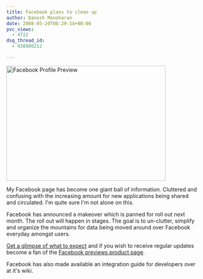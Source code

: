 ```yaml
---
title: Facebook plans to clean up
author: Danesh Manoharan
date: 2008-05-20T06:29:14+00:00
pvc_views:
  - 4722
dsq_thread_id:
  - 930980212

---
```

[<img loading="lazy" class="alignnone size-medium wp-image-575" title="Facebook Profile Preview" src="/wp-content/uploads/2008/05/_44668913_facebooknew1_416x3001.jpg" alt="Facebook Profile Preview" width="416" height="300" />][1]

My Facebook page has become one giant ball of information. Cluttered and confusing with the increasing amount for new applications being shared and circulated. I'm quite sure I'm not alone on this.

Facebook has announced a makeover which is panned for roll out next month. The roll out will happen in stages. The goal is to un-clutter, simplify and organize the mountains for data being moved around over Facebook everyday amongst users.

[Get a glimpse of what to expect][2] and if you wish to receive regular updates become a fan of the [Facebook previews product page][3].

Facebook has also made available an integration guide for developers over at it's wiki.

 [1]: /wp-content/uploads/2008/05/_44668913_facebooknew1_416x3001.jpg
 [2]: http://developers.facebook.com/news.php?blog=1&story=107
 [3]: http://www.facebook.com/FacebookPreviews